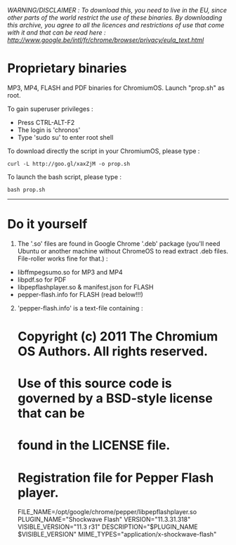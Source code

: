 *WARNING/DISCLAIMER :* 
*To download this, you need to live in the EU, since other parts of the world restrict the use of these binaries. By downloading this archive, you agree to all the licences and restrictions of use that come with it and that can be read here : http://www.google.be/intl/fr/chrome/browser/privacy/eula_text.html*

Proprietary binaries
====

MP3, MP4, FLASH and PDF binaries for ChromiumOS. 
Launch "prop.sh" as root.

To gain superuser privileges :
- Press CTRL-ALT-F2
- The login is 'chronos'
- Type 'sudo su' to enter root shell

To download directly the script in your ChromiumOS, please type : 

    curl -L http://goo.gl/xaxZjM -o prop.sh
    
To launch the bash script, please type :

    bash prop.sh
    
    
***

Do it yourself
===

1) The '.so' files are found in Google Chrome '.deb' package (you'll need Ubuntu or another machine without ChromeOS to read extract .deb files. File-roller works fine for that.) : 

- libffmpegsumo.so for MP3 and MP4
- libpdf.so for PDF
- libpepflashplayer.so & manifest.json for FLASH
- pepper-flash.info for FLASH (read below!!!) 
    
2) 'pepper-flash.info' is a text-file containing : 

      # Copyright (c) 2011 The Chromium OS Authors. All rights reserved.
      # Use of this source code is governed by a BSD-style license that can be
      # found in the LICENSE file.
      
      # Registration file for Pepper Flash player.
    
      FILE_NAME=/opt/google/chrome/pepper/libpepflashplayer.so
      PLUGIN_NAME="Shockwave Flash"
      VERSION="11.3.31.318"
      VISIBLE_VERSION="11.3 r31"
      DESCRIPTION="$PLUGIN_NAME $VISIBLE_VERSION"
      MIME_TYPES="application/x-shockwave-flash"
    
